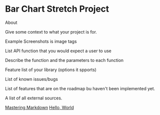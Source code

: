 Bar Chart Stretch Project
==================



About

Give some context to what your project is for.

Example Screenshots is image tags

List API function that you would expect a user to use

Describe the function and the parameters to each function

Feature list of your library (options it spports)

List of known issues/bugs

List of features that are on the roadmap bu haven't been implemented yet.

A list of all external sources.

[Mastering Markdown](https://guides.github.com/features/mastering-markdown/)
[Hello, World](https://javascript.info/hello-world)

